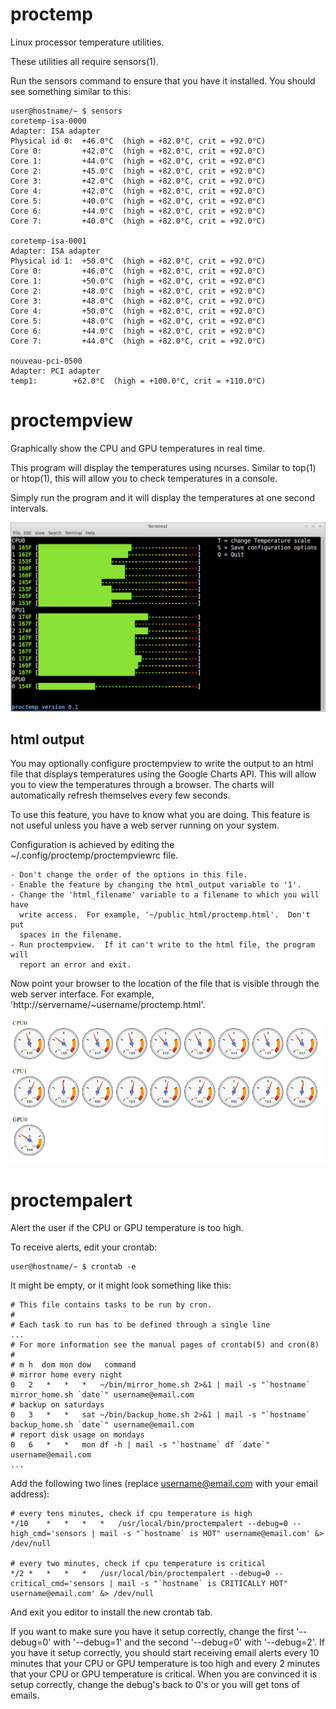 proctemp
========

Linux processor temperature utilities.

These utilities all require sensors(1).

Run the sensors command to ensure that you have it installed.  You should see
something similar to this:

	user@hostname/~ $ sensors
	coretemp-isa-0000
	Adapter: ISA adapter
	Physical id 0:  +46.0°C  (high = +82.0°C, crit = +92.0°C)
	Core 0:         +42.0°C  (high = +82.0°C, crit = +92.0°C)
	Core 1:         +44.0°C  (high = +82.0°C, crit = +92.0°C)
	Core 2:         +45.0°C  (high = +82.0°C, crit = +92.0°C)
	Core 3:         +42.0°C  (high = +82.0°C, crit = +92.0°C)
	Core 4:         +42.0°C  (high = +82.0°C, crit = +92.0°C)
	Core 5:         +40.0°C  (high = +82.0°C, crit = +92.0°C)
	Core 6:         +44.0°C  (high = +82.0°C, crit = +92.0°C)
	Core 7:         +40.0°C  (high = +82.0°C, crit = +92.0°C)

	coretemp-isa-0001
	Adapter: ISA adapter
	Physical id 1:  +50.0°C  (high = +82.0°C, crit = +92.0°C)
	Core 0:         +46.0°C  (high = +82.0°C, crit = +92.0°C)
	Core 1:         +50.0°C  (high = +82.0°C, crit = +92.0°C)
	Core 2:         +48.0°C  (high = +82.0°C, crit = +92.0°C)
	Core 3:         +48.0°C  (high = +82.0°C, crit = +92.0°C)
	Core 4:         +50.0°C  (high = +82.0°C, crit = +92.0°C)
	Core 5:         +48.0°C  (high = +82.0°C, crit = +92.0°C)
	Core 6:         +44.0°C  (high = +82.0°C, crit = +92.0°C)
	Core 7:         +44.0°C  (high = +82.0°C, crit = +92.0°C)

	nouveau-pci-0500
	Adapter: PCI adapter
	temp1:        +62.0°C  (high = +100.0°C, crit = +110.0°C)

proctempview
============

Graphically show the CPU and GPU temperatures in real time.

This program will display the temperatures using ncurses.  Similar to top(1) or
htop(1), this will allow you to check temperatures in a console.

Simply run the program and it will display the temperatures at one second
intervals.

![proctempview example image](https://github.com/jeffsp/proctemp/raw/master/proctempview_example.png "proctempview example")

html output
-----------

You may optionally configure proctempview to write the output to an html file
that displays temperatures using the Google Charts API.  This will allow you to
view the temperatures through a browser.  The charts will automatically refresh
themselves every few seconds.

To use this feature, you have to know what you are doing.  This feature is not
useful unless you have a web server running on your system.

Configuration is achieved by editing the ~/.config/proctemp/proctempviewrc file.

	- Don't change the order of the options in this file.
	- Enable the feature by changing the html_output variable to '1'.
	- Change the 'html_filename' variable to a filename to which you will have
	  write access.  For example, '~/public_html/proctemp.html'.  Don't put
	  spaces in the filename.
	- Run proctempview.  If it can't write to the html file, the program will
	  report an error and exit.

Now point your browser to the location of the file that is visible through the web
server interface.  For example, 'http://servername/~username/proctemp.html'.

![proctempview html output example image](https://github.com/jeffsp/proctemp/raw/master/proctempview_html_example.png "proctempview html output example")

proctempalert
=============

Alert the user if the CPU or GPU temperature is too high.

To receive alerts, edit your crontab:

	user@hostname/~ $ crontab -e

It might be empty, or it might look something like this:

	# This file contains tasks to be run by cron.
	#
	# Each task to run has to be defined through a single line
	...
	# For more information see the manual pages of crontab(5) and cron(8)
	#
	# m h  dom mon dow   command
	# mirror home every night
	0	2	*	*	*	~/bin/mirror_home.sh 2>&1 | mail -s "`hostname` mirror_home.sh `date`" username@email.com
	# backup on saturdays
	0	3	*	*	sat	~/bin/backup_home.sh 2>&1 | mail -s "`hostname` backup_home.sh `date`" username@email.com
	# report disk usage on mondays
	0	6	*	*	mon	df -h | mail -s "`hostname` df `date`" username@email.com
	...

Add the following two lines (replace username@email.com with your email
address):

	# every tens minutes, check if cpu temperature is high
	*/10	*	*	*	*	/usr/local/bin/proctempalert --debug=0 --high_cmd='sensors | mail -s "`hostname` is HOT" username@email.com' &> /dev/null

	# every two minutes, check if cpu temperature is critical
	*/2	*	*	*	*	/usr/local/bin/proctempalert --debug=0 --critical_cmd='sensors | mail -s "`hostname` is CRITICALLY HOT" username@email.com' &> /dev/null

And exit you editor to install the new crontab tab.

If you want to make sure you have it setup correctly, change the first
'--debug=0' with '--debug=1' and the second '--debug=0' with '--debug=2'.  If
you have it setup correctly, you should start receiving email alerts every 10
minutes that your CPU or GPU temperature is too high and every 2 minutes that
your CPU or GPU temperature is critical.  When you are convinced it is setup
correctly, change the debug's back to 0's or you will get tons of emails.
